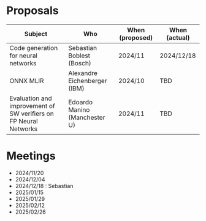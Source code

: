 # Proposals
| Subject                             | Who                       | When (proposed)  | When (actual) |
|-------------------------------------|---------------------------|------------------|---------------|
| Code generation for neural networks | Sebastian Boblest (Bosch) | 2024/11          | 2024/12/18  |
| ONNX MLIR | Alexandre Eichenberger (IBM) | 2024/10          | TBD  |
| Evaluation and improvement of SW verifiers on FP Neural Networks | Edoardo Manino (Manchester U) | 2024/11          | TBD  |



# Meetings
- 2024/11/20
- 2024/12/04
- 2024/12/18 : Sebastian
- 2025/01/15
- 2025/01/29
- 2025/02/12
- 2025/02/26
